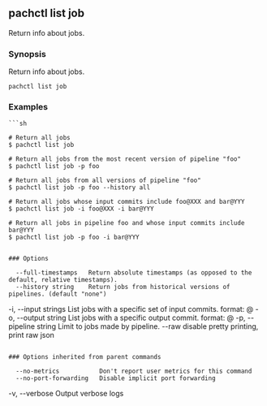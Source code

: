 ## pachctl list job

Return info about jobs.

### Synopsis


Return info about jobs.

```
pachctl list job
```

### Examples

```
```sh

# Return all jobs
$ pachctl list job

# Return all jobs from the most recent version of pipeline "foo"
$ pachctl list job -p foo

# Return all jobs from all versions of pipeline "foo"
$ pachctl list job -p foo --history all

# Return all jobs whose input commits include foo@XXX and bar@YYY
$ pachctl list job -i foo@XXX -i bar@YYY

# Return all jobs in pipeline foo and whose input commits include bar@YYY
$ pachctl list job -p foo -i bar@YYY
```
```

### Options

```
      --full-timestamps   Return absolute timestamps (as opposed to the default, relative timestamps).
      --history string    Return jobs from historical versions of pipelines. (default "none")
  -i, --input strings     List jobs with a specific set of input commits. format: <repo>@<branch-or-commit>
  -o, --output string     List jobs with a specific output commit. format: <repo>@<branch-or-commit>
  -p, --pipeline string   Limit to jobs made by pipeline.
      --raw               disable pretty printing, print raw json
```

### Options inherited from parent commands

```
      --no-metrics           Don't report user metrics for this command
      --no-port-forwarding   Disable implicit port forwarding
  -v, --verbose              Output verbose logs
```

